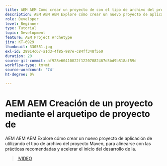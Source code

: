```yaml
---
title: AEM AEM Cómo crear un proyecto de con el tipo de archivo del proyecto de Maven de la
description: AEM AEM AEM Explore cómo crear un nuevo proyecto de aplicación de utilizando el tipo de archivo del proyecto Maven, para alinearse con las prácticas recomendadas y acelerar el inicio del desarrollo de la.
role: Developer
level: Beginner
type: Tutorial
topic: Development
feature: AEM Project Archetype
jira: KT-6929
thumbnail: 330551.jpg
exl-id: 28914c67-a1d3-4f85-987e-c84ff348f560
duration: 20
source-git-commit: af928e60410022f12207082467d3bd9b818af59d
workflow-type: tm+mt
source-wordcount: '74'
ht-degree: 0%

---
```


# AEM AEM Creación de un proyecto mediante el arquetipo de proyecto de

AEM AEM AEM Explore cómo crear un nuevo proyecto de aplicación de utilizando el tipo de archivo del proyecto Maven, para alinearse con las prácticas recomendadas y acelerar el inicio del desarrollo de la.

>[!VIDEO](https://video.tv.adobe.com/v/330551?quality=12&learn=on)
